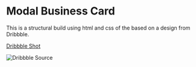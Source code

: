 Modal Business Card
=============
This is a structural build using html and css of the based on a design from Dribbble.

[Dribbble Shot](https://dribbble.com/shots/1646732-Simple-Profile-eBusiness-Card?list=buckets&offset=1)

![Dribbble Source](https://d13yacurqjgara.cloudfront.net/users/417531/screenshots/1646732/myfirstcard_light.fw_1x.png)
